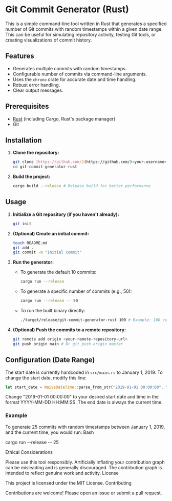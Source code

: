 # Git Commit Generator (Rust)

This is a simple command-line tool written in Rust that generates a specified number of Git commits with random timestamps within a given date range. This can be useful for simulating repository activity, testing Git tools, or creating visualizations of commit history.

## Features

*   Generates multiple commits with random timestamps.
*   Configurable number of commits via command-line arguments.
*   Uses the `chrono` crate for accurate date and time handling.
*   Robust error handling.
*   Clear output messages.

## Prerequisites

*   [Rust](https://www.rust-lang.org/tools/install) (including Cargo, Rust's package manager)
*   Git

## Installation

1.  **Clone the repository:**

    ```bash
    git clone [https://github.com/](https://github.com/)<your-username>/git-commit-generator-rust.git # Replace with your repo URL
    cd git-commit-generator-rust
    ```

2.  **Build the project:**

    ```bash
    cargo build --release # Release build for better performance
    ```

## Usage

1.  **Initialize a Git repository (if you haven't already):**

    ```bash
    git init
    ```

2.  **(Optional) Create an initial commit:**

    ```bash
    touch README.md
    git add .
    git commit -m "Initial commit"
    ```

3.  **Run the generator:**

    *   To generate the default 10 commits:

        ```bash
        cargo run --release
        ```

    *   To generate a specific number of commits (e.g., 50):

        ```bash
        cargo run --release -- 50
        ```

    *   To run the built binary directly:

        ```bash
        ./target/release/git-commit-generator-rust 100 # Example: 100 commits
        ```

4.  **(Optional) Push the commits to a remote repository:**

    ```bash
    git remote add origin <your-remote-repository-url>
    git push origin main # Or git push origin master
    ```

## Configuration (Date Range)

The start date is currently hardcoded in `src/main.rs` to January 1, 2019. To change the start date, modify this line:

```rust
let start_date = NaiveDateTime::parse_from_str("2019-01-01 00:00:00", "%Y-%m-%d %H:%M:%S")?.and_utc();
```
Change "2019-01-01 00:00:00" to your desired start date and time in the format YYYY-MM-DD HH:MM:SS. The end date is always the current time.

### Example

To generate 25 commits with random timestamps between January 1, 2019, and the current time, you would run:
Bash

cargo run --release -- 25

Ethical Considerations

Please use this tool responsibly. Artificially inflating your contribution graph can be misleading and is generally discouraged. The contribution graph is intended to reflect genuine work and activity.
License

This project is licensed under the MIT License.
Contributing

Contributions are welcome! Please open an issue or submit a pull request.

